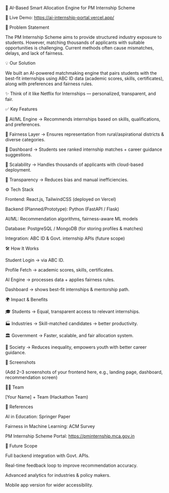 🚀 AI-Based Smart Allocation Engine for PM Internship Scheme

🔗 Live Demo: https://ai-internship-portal.vercel.app/


📌 Problem Statement

The PM Internship Scheme aims to provide structured industry exposure to students. However, matching thousands of applicants with suitable opportunities is challenging. Current methods often cause mismatches, delays, and lack of fairness.

💡 Our Solution

We built an AI-powered matchmaking engine that pairs students with the best-fit internships using ABC ID data (academic scores, skills, certificates), along with preferences and fairness rules.

✨ Think of it like Netflix for Internships — personalized, transparent, and fair.

✅ Key Features

🔹 AI/ML Engine → Recommends internships based on skills, qualifications, and preferences.

🔹 Fairness Layer → Ensures representation from rural/aspirational districts & diverse categories.

🔹 Dashboard → Students see ranked internship matches + career guidance suggestions.

🔹 Scalability → Handles thousands of applicants with cloud-based deployment.

🔹 Transparency → Reduces bias and manual inefficiencies.

⚙️ Tech Stack

Frontend: React.js, TailwindCSS (deployed on Vercel)

Backend (Planned/Prototype): Python (FastAPI / Flask)

AI/ML: Recommendation algorithms, fairness-aware ML models

Database: PostgreSQL / MongoDB (for storing profiles & matches)

Integration: ABC ID & Govt. internship APIs (future scope)

🛠️ How It Works

Student Login → via ABC ID.

Profile Fetch → academic scores, skills, certificates.

AI Engine → processes data + applies fairness rules.

Dashboard → shows best-fit internships & mentorship path.

🌍 Impact & Benefits

🎓 Students → Equal, transparent access to relevant internships.

🏭 Industries → Skill-matched candidates → better productivity.

🏛️ Government → Faster, scalable, and fair allocation system.

🌱 Society → Reduces inequality, empowers youth with better career guidance.

📸 Screenshots

(Add 2–3 screenshots of your frontend here, e.g., landing page, dashboard, recommendation screen)

👨‍💻 Team

[Your Name] + Team (Hackathon Team)

📖 References

AI in Education: Springer Paper

Fairness in Machine Learning: ACM Survey

PM Internship Scheme Portal: https://pminternship.mca.gov.in

🚀 Future Scope

Full backend integration with Govt. APIs.

Real-time feedback loop to improve recommendation accuracy.

Advanced analytics for industries & policy makers.

Mobile app version for wider accessibility.
